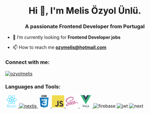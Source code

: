 <h1 align="center">Hi 👋, I'm Melis Özyol Ünlü.</h1>
<h3 align="center">A passionate Frontend Developer from Portugal</h3>

- 🌱 I’m currently looking for **Frontend Developer jobs**

- 📫 How to reach me **ozymelis@hotmail.com**

<h3 align="left">Connect with me:</h3>
<p align="left">
<a href="https://linkedin.com/in/ozyolmelis" target="blank"><img align="center" src="https://raw.githubusercontent.com/rahuldkjain/github-profile-readme-generator/master/src/images/icons/Social/linked-in-alt.svg" alt="ozyolmelis" height="30" width="40" /></a>
</p>

<h3 align="left">Languages and Tools:</h3>
<p align="left"> 
<a href="https://react.dev" target="_blank" rel="noreferrer"> <img src="https://raw.githubusercontent.com/devicons/devicon/master/icons/react/react-original-wordmark.svg" alt="reactjs" width="40" height="40"/> </a>
<a href="https://nextjs.org" target="_blank" rel="noreferrer"> <img src="https://worldvectorlogo.com/logo/next-js" alt="nextjs" width="40" height="40"/> </a>
<a href="https://www.w3schools.com/css/" target="_blank" rel="noreferrer"> <img src="https://raw.githubusercontent.com/devicons/devicon/master/icons/css3/css3-original-wordmark.svg" alt="css3" width="40" height="40"/> </a> <a href="https://developer.mozilla.org/en-US/docs/Web/JavaScript" target="_blank" rel="noreferrer"> <img src="https://raw.githubusercontent.com/devicons/devicon/master/icons/javascript/javascript-original.svg" alt="javascript" width="40" height="40"/> </a> <a href="https://sass-lang.com" target="_blank" rel="noreferrer"> <img src="https://raw.githubusercontent.com/devicons/devicon/master/icons/sass/sass-original.svg" alt="sass" width="40" height="40"/> </a> <a href="https://vuejs.org/" target="_blank" rel="noreferrer"> <img src="https://raw.githubusercontent.com/devicons/devicon/master/icons/vuejs/vuejs-original-wordmark.svg" alt="vuejs" width="40" height="40"/> </a> 

  <img src="https://img.shields.io/badge/firebase-a08021?style=for-the-badge&logo=firebase&logoColor=ffcd34" alt="firebase" />
  <img src="https://img.shields.io/badge/JWT-black?style=for-the-badge&logo=JSON%20web%20tokens" alt="jwt" />
  <img src="https://img.shields.io/badge/Next-black?style=for-the-badge&logo=next.js&logoColor=white" alt="next" />






###









